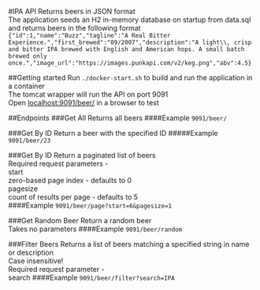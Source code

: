 #IPA API
Returns beers in JSON format  
The application seeds an H2 in-memory database on startup from data.sql and returns beers in the following format  
`{"id":1,"name":"Buzz","tagline":"A Real Bitter Experience.","first_brewed":"09/2007","description":"A light\\, crisp and bitter IPA brewed with English and American hops. A small batch brewed only once.","image_url":"https://images.punkapi.com/v2/keg.png","abv":4.5}`

##Getting started
Run `./docker-start.sh` to build and run the application in a container  
The tomcat wrapper will run the API on port 9091  
Open <localhost:9091/beer/> in a browser to test  

##Endpoints
###Get All
Returns all beers
####Example
`9091/beer/`

###Get By ID
Return a beer with the specified ID
#####Example
`9091/beer/23`

###Get By ID
Return a paginated list of beers  
Required request parameters -  
start  
zero-based page index - defaults to 0  
pagesize  
count of results per page - defaults to 5  
####Example
`9091/beer/page?start=6&pagesize=1`

###Get Random Beer
Return a random beer  
Takes no parameters
####Example
`9091/beer/random`

###Filter Beers
Returns a list of beers matching a specified string in name or description  
Case insensitive!  
Required request parameter -  
search
####Example
`9091/beer/filter?search=IPA`